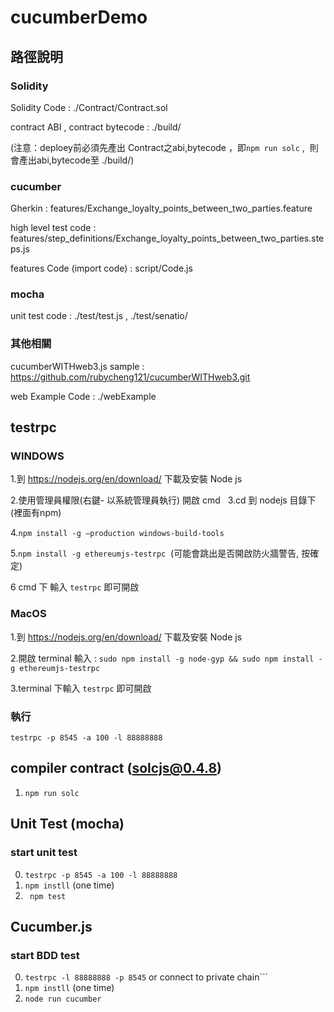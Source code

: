 # cucumberDemo


## 路徑說明
### Solidity


Solidity Code : ./Contract/Contract.sol

contract ABI , contract bytecode : ./build/

(注意：deploey前必須先產出 Contract之abi,bytecode ，即```npm run solc``` ,  則會產出abi,bytecode至 ./build/)

### cucumber

Gherkin : features/Exchange_loyalty_points_between_two_parties.feature

high level test code : features/step_definitions/Exchange_loyalty_points_between_two_parties.steps.js

features Code (import code) : script/Code.js

### mocha

unit test code : ./test/test.js , ./test/senatio/

### 其他相關

cucumberWITHweb3.js sample : https://github.com/rubycheng121/cucumberWITHweb3.git

web Example Code : ./webExample



## testrpc

### WINDOWS
1.到 https://nodejs.org/en/download/ 下載及安裝 Node js

2.使用管理員權限(右鍵- 以系統管理員執行) 開啟 cmd
 
3.cd 到 nodejs 目錄下(裡面有npm)

4.```npm install -g –production windows-build-tools```

5.```npm install -g ethereumjs-testrpc```  (可能會跳出是否開啟防火牆警告, 按確定)

6 cmd 下 輸入 ```testrpc``` 即可開啟

### MacOS
1.到 https://nodejs.org/en/download/ 下載及安裝 Node js

2.開啟 terminal 輸入 : ```sudo npm install -g node-gyp && sudo npm install -g ethereumjs-testrpc```

3.terminal 下輸入 ```testrpc``` 即可開啟


### 執行

```testrpc -p 8545 -a 100 -l 88888888```


## compiler contract (solcjs@0.4.8)

1. ```npm run solc ```

## Unit Test (mocha)
### start unit test ###

0. ```testrpc -p 8545 -a 100 -l 88888888```
1. ```npm instll``` (one time)
1. ``` npm test```

## Cucumber.js
### start BDD test ###

0. ```testrpc -l 88888888 -p 8545``` or connect to private chain```
1. ```npm instll``` (one time)
2. ```node run cucumber```
